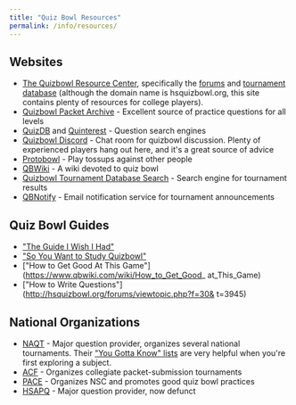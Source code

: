 ```yaml
---
title: "Quiz Bowl Resources"
permalink: /info/resources/
---
```


## Websites

* [The Quizbowl Resource Center](http://hsquizbowl.org/), specifically the
    [forums](http://www.hsquizbowl.org/forums/) and [tournament database](
    http://hsquizbowl.org/db/tournaments/) (although the domain name is
    hsquizbowl.org, this site contains plenty of resources for college players).
* [Quizbowl Packet Archive](http://quizbowlpackets.com/) - Excellent source of
    practice questions for all levels
* [QuizDB](https://www.quizdb.org/) and [Quinterest](http://www.quinterest.org/
    ) - Question search engines
* [Quizbowl Discord](https://discordapp.com/invite/T4nYsCq) - Chat room for
    quizbowl discussion. Plenty of experienced players hang out here, and it's a
    great source of advice
* [Protobowl](http://protobowl.com/) - Play tossups against other people
* [QBWiki](https://www.qbwiki.com/wiki/Main_Page) - A wiki devoted to quiz bowl
* [Quizbowl Tournament Database Search](http://hdwhite.org/qb/stats/) - Search
    engine for tournament results
* [QBNotify](https://qbnotify.msmitchell.org) - Email notification service for
    tournament announcements

## Quiz Bowl Guides

* ["The Guide I Wish I Had"](/assets/the-guide-i-wish-i-had.pdf)
* ["So You Want to Study Quizbowl"](http://hsquizbowl.org/forums/viewtopic.php?f=30&t=14099)
* ["How to Get Good At This Game"](https://www.qbwiki.com/wiki/How_to_Get_Good_
    at_This_Game)
* ["How to Write Questions"](http://hsquizbowl.org/forums/viewtopic.php?f=30&
    t=3945)

## National Organizations

* [NAQT](https://www.naqt.com/) - Major question provider, organizes several
    national tournaments. Their ["You Gotta Know"
    lists](https://www.naqt.com/you-gotta-know/) are very helpful when you're
    first exploring a subject.
* [ACF](https://acf-quizbowl.com/) - Organizes collegiate packet-submission
    tournaments
* [PACE](http://www.pace-nsc.org/) - Organizes NSC and promotes good quiz bowl
     practices
* [HSAPQ](https://www.hsapq.com/) - Major question provider, now defunct
